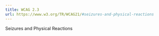 ```yaml
---
title: WCAG 2.3
url: https://www.w3.org/TR/WCAG21/#seizures-and-physical-reactions
---
```

Seizures and Physical Reactions